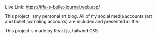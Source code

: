Live Link: https://iffa-s-bullet-journal.web.app/

This project i smy personal art blog. All of my social media accounts (art and bullet journaling accounts) are included and presented a little.

This project is made by React.js, tailwind CSS.
